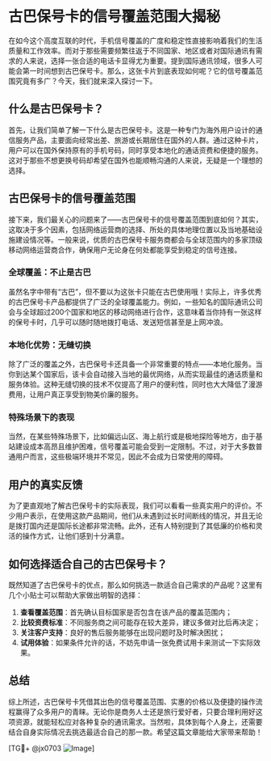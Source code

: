 # 古巴保号卡的信号覆盖范围大揭秘

在如今这个高度互联的时代，手机信号覆盖的广度和稳定性直接影响着我们的生活质量和工作效率。而对于那些需要频繁往返于不同国家、地区或者对国际通讯有需求的人来说，选择一张合适的电话卡显得尤为重要。提到国际通讯领域，很多人可能会第一时间想到古巴保号卡。那么，这张卡片到底表现如何呢？它的信号覆盖范围究竟有多广？今天，我们就来深入探讨一下。

## 什么是古巴保号卡？

首先，让我们简单了解一下什么是古巴保号卡。这是一种专门为海外用户设计的通信服务产品，主要面向经常出差、旅游或长期居住在国外的人群。通过这种卡片，用户可以在国外保持原有的手机号码，同时享受本地化的通话资费和便捷的服务。这对于那些不想更换号码却希望在国外也能顺畅沟通的人来说，无疑是一个理想的选择。

## 古巴保号卡的信号覆盖范围

接下来，我们最关心的问题来了——古巴保号卡的信号覆盖范围到底如何？其实，这取决于多个因素，包括网络运营商的选择、所处的具体地理位置以及当地基础设施建设情况等。一般来说，优质的古巴保号卡服务商都会与全球范围内的多家顶级移动网络运营商合作，确保用户无论身在何处都能享受到稳定的信号连接。

### 全球覆盖：不止是古巴

虽然名字中带有“古巴”，但不要以为这张卡只能在古巴使用哦！实际上，许多优秀的古巴保号卡产品都提供了广泛的全球覆盖能力。例如，一些知名的国际通讯公司会与全球超过200个国家和地区的移动网络进行合作，这意味着当你持有一张这样的保号卡时，几乎可以随时随地拨打电话、发送短信甚至是上网冲浪。

### 本地化优势：无缝切换

除了广泛的覆盖之外，古巴保号卡还具备一个非常重要的特点——本地化服务。当你到达某个国家后，该卡会自动接入当地的最优网络，从而实现最佳的通话质量和服务体验。这种无缝切换的技术不仅提高了用户的便利性，同时也大大降低了漫游费用，让用户真正享受到物美价廉的服务。

### 特殊场景下的表现

当然，在某些特殊场景下，比如偏远山区、海上航行或是极地探险等地方，由于基站建设成本高昂且维护困难，信号覆盖可能会受到一定限制。不过，对于大多数普通用户而言，这些极端环境并不常见，因此不会成为日常使用的障碍。

## 用户的真实反馈

为了更直观地了解古巴保号卡的实际表现，我们可以看看一些真实用户的评价。不少用户表示，在使用这款产品期间，他们从未遇到过长时间断线的情况，并且无论是拨打国内还是国际长途都非常流畅。此外，还有人特别提到了其低廉的价格和灵活的操作方式，让他们感到十分满意。

## 如何选择适合自己的古巴保号卡？

既然知道了古巴保号卡的优点，那么如何挑选一款适合自己需求的产品呢？这里有几个小贴士可以帮助大家做出明智的选择：

1. **查看覆盖范围**：首先确认目标国家是否包含在该产品的覆盖范围内；
2. **比较资费标准**：不同服务商之间可能存在较大差异，建议多做对比后再决定；
3. **关注客户支持**：良好的售后服务能够在出现问题时及时解决困扰；
4. **试用体验**：如果条件允许的话，不妨先申请一张免费试用卡来测试一下实际效果。

## 总结

综上所述，古巴保号卡凭借其出色的信号覆盖范围、实惠的价格以及便捷的操作流程赢得了众多用户的青睐。无论你是商务人士还是旅行爱好者，只要合理利用好这项资源，就能轻松应对各种复杂的通讯需求。当然啦，具体到每个人身上，还需要结合自身实际情况去挑选最适合自己的那一款。希望这篇文章能给大家带来帮助！

[TG💪+ @jx0703 ![Image](https://github.com/user-attachments/assets/dbca1d08-cadb-493c-b0ec-ad6f7a83f270)]